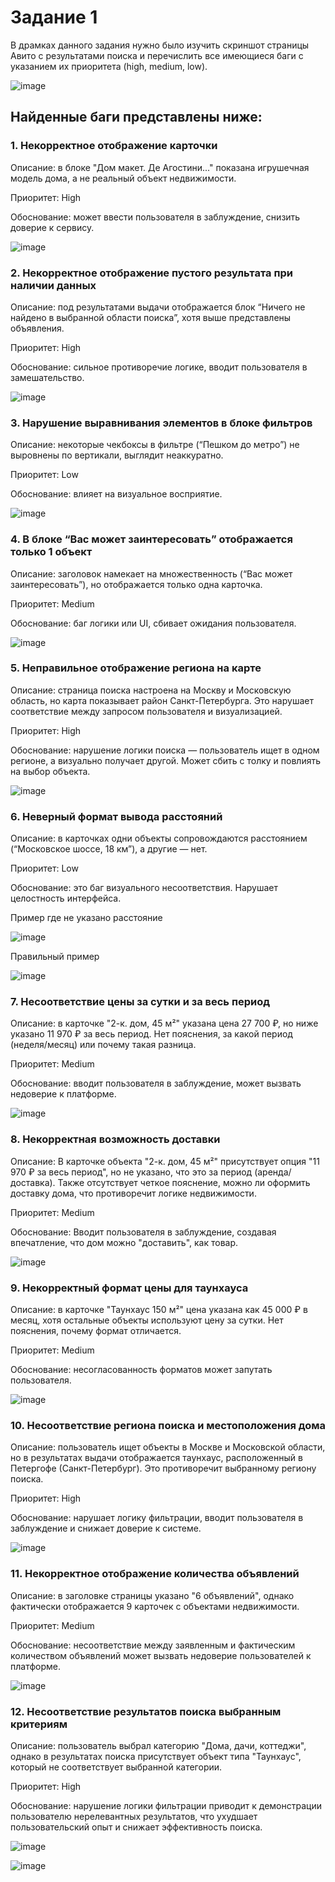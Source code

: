 # Задание 1  

В драмках данного задания  нужно было изучить скриншот страницы Авито с результатами поиска и перечислить все имеющиеся баги с указанием их приоритета (high, medium, low).

![image](https://github.com/user-attachments/assets/060bad4e-a024-4191-bb7a-f02b68e0263d)

## Найденные баги представлены ниже:

### 1. Некорректное отображение карточки

Описание: в блоке "Дом макет. Де Агостини..." показана игрушечная модель дома, а не реальный объект недвижимости.

Приоритет: High

Обоснование: может ввести пользователя в заблуждение, снизить доверие к сервису.

![image](https://github.com/user-attachments/assets/4cceb694-02dc-4c4b-b61b-4f61fe401833)


### 2. Некорректное отображение пустого результата при наличии данных

Описание: под результатами выдачи отображается блок “Ничего не найдено в выбранной области поиска”, хотя выше представлены объявления.

Приоритет: High

Обоснование: сильное противоречие логике, вводит пользователя в замешательство. 

![image](https://github.com/user-attachments/assets/6edf2fff-9034-4000-ab5c-46343e34791b)


### 3. Нарушение выравнивания элементов в блоке фильтров

Описание: некоторые чекбоксы в фильтре (“Пешком до метро”) не выровнены по вертикали, выглядит неаккуратно.

Приоритет: Low

Обоснование: влияет на визуальное восприятие.

![image](https://github.com/user-attachments/assets/ecf1af47-62c7-4f04-ae88-e9c8a3029678)

### 4. В блоке “Вас может заинтересовать” отображается только 1 объект


Описание: заголовок намекает на множественность (“Вас может заинтересовать”), но отображается только одна карточка.

Приоритет: Medium

Обоснование: баг логики или UI, сбивает ожидания пользователя.

![image](https://github.com/user-attachments/assets/abbfee64-cc00-4029-b7fb-8735ba400ffd)


### 5. Неправильное отображение региона на карте

Описание: страница поиска настроена на Москву и Московскую область, но карта показывает район Санкт-Петербурга. Это нарушает соответствие между запросом пользователя и визуализацией.

Приоритет: High

Обоснование: нарушение логики поиска — пользователь ищет в одном регионе, а визуально получает другой. Может сбить с толку и повлиять на выбор объекта.

![image](https://github.com/user-attachments/assets/285b1583-cc3b-436c-b145-97e475704bd0)


### 6. Неверный формат вывода расстояний

Описание: в карточках одни объекты сопровождаются расстоянием (“Московское шоссе, 18 км”), а другие — нет.

Приоритет: Low

Обоснование: это баг визуального несоответствия. Нарушает целостность интерфейса.

Пример где не указано расстояние

![image](https://github.com/user-attachments/assets/7ce3476a-e9ea-4099-a033-354ce0ebde1c)

Правильный пример

![image](https://github.com/user-attachments/assets/cc5a6d67-c9c5-4099-8470-cb533f7c0555)


### 7. Несоответствие цены за сутки и за весь период

Описание: в карточке "2-к. дом, 45 м²" указана цена 27 700 ₽, но ниже указано 11 970 ₽ за весь период. Нет пояснения, за какой период (неделя/месяц) или почему такая разница.

Приоритет: Medium

Обоснование: вводит пользователя в заблуждение, может вызвать недоверие к платформе.

![image](https://github.com/user-attachments/assets/9b80a5a4-27bf-44ef-8b9b-95fb9c2f5f67)


### 8. Некорректная возможность доставки

Описание: В карточке объекта "2-к. дом, 45 м²" присутствует опция "11 970 ₽ за весь период", но не указано, что это за период (аренда/доставка). Также отсутствует четкое пояснение, можно ли оформить доставку дома, что противоречит логике недвижимости.

Приоритет: Medium

Обоснование: Вводит пользователя в заблуждение, создавая впечатление, что дом можно "доставить", как товар.

![image](https://github.com/user-attachments/assets/8f39d52b-79d6-4e34-afb4-5898b9815a60)


### 9. Некорректный формат цены для таунхауса

Описание: в карточке "Таунхаус 150 м²" цена указана как 45 000 ₽ в месяц, хотя остальные объекты используют цену за сутки. Нет пояснения, почему формат отличается.

Приоритет: Medium

Обоснование: несогласованность форматов может запутать пользователя.

![image](https://github.com/user-attachments/assets/67f61d57-c63e-49ee-9488-90b3ef7ab6a2)


### 10. Несоответствие региона поиска и местоположения дома

Описание: пользователь ищет объекты в Москве и Московской области, но в результатах выдачи отображается таунхаус, расположенный в Петергофе (Санкт-Петербург). Это противоречит выбранному региону поиска.

Приоритет: High

Обоснование: нарушает логику фильтрации, вводит пользователя в заблуждение и снижает доверие к системе.

![image](https://github.com/user-attachments/assets/a92827f8-21e1-4354-81ed-a3daf37807ef)

### 11. Некорректное отображение количества объявлений

Описание: в заголовке страницы указано "6 объявлений", однако фактически отображается 9 карточек с объектами недвижимости. 

Приоритет: Medium

Обоснование: несоответствие между заявленным и фактическим количеством объявлений может вызвать недоверие пользователей к платформе.

![image](https://github.com/user-attachments/assets/7dae417e-ede9-4ba4-8b9c-cc7050a5e974)


### 12. Несоответствие результатов поиска выбранным критериям

Описание: пользователь выбрал категорию "Дома, дачи, коттеджи", однако в результатах поиска присутствует объект типа "Таунхаус", который не соответствует выбранной категории.

Приоритет: High

Обоснование: нарушение логики фильтрации приводит к демонстрации пользователю нерелевантных результатов, что ухудшает пользовательский опыт и снижает эффективность поиска.

![image](https://github.com/user-attachments/assets/8df5e396-3f3c-4464-b8fb-5c3b61fcdf2c)

![image](https://github.com/user-attachments/assets/76a2bc38-2b34-4ed4-899e-f7157c7727ae)











